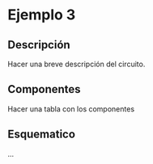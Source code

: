 # Ejemplo 3

## Descripción

Hacer una breve descripción del circuito.

## Componentes

Hacer una tabla con los componentes

## Esquematico

...